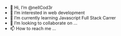 - 👋 Hi, I’m @nellCod3r
- 👀 I’m interested in web development
- 🌱 I’m currently learning Javascript Full Stack Carrer
- 💞️ I’m looking to collaborate on ...
- 📫 How to reach me ...

<!---
nellCod3r/nellCod3r is a ✨ special ✨ repository because its `README.md` (this file) appears on your GitHub profile.
You can click the Preview link to take a look at your changes.
--->
